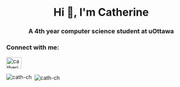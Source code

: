 <h1 align="center">Hi 👋, I'm Catherine</h1>
<h3 align="center">A 4th year computer science student at uOttawa</h3>

<h3 align="left">Connect with me:</h3>
<p align="left">
<a href="https://linkedin.com/in/cath-ch" 
target="blank"><img align="center" 
src="https://raw.githubusercontent.com/rahuldkjain/github-profile-readme-generator/master/src/images/icons/Social/linked-in-alt.svg" 
alt="catherine-chen-1bab111b3" height="30" width="40" /></a>
</p>

<p><img align="left" 
src="https://github-readme-stats.vercel.app/api/top-langs?username=cath-ch&show_icons=true&locale=en&layout=compact" 
alt="cath-ch" /></p>

<p>&nbsp;<img align="center" 
src="https://github-readme-stats.vercel.app/api?username=cath-ch&show_icons=true&locale=en" 
alt="cath-ch" /></p>

